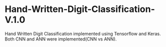 # Hand-Written-Digit-Classification-V.1.0
Hand Written Digit Classification implemented using Tensorflow and Keras. Both CNN and ANN were implemented(CNN vs ANN).
